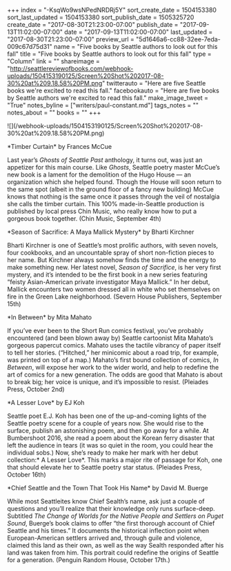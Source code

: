 +++
index = "-KsqWo9wsNPedNRDRj5Y"
sort_create_date = 1504153380
sort_last_updated = 1504153380
sort_publish_date = 1505325720
create_date = "2017-08-30T21:23:00-07:00"
publish_date = "2017-09-13T11:02:00-07:00"
date = "2017-09-13T11:02:00-07:00"
last_updated = "2017-08-30T21:23:00-07:00"
preview_url = "5d1646a6-cc88-32ee-7eda-009c67d75d31"
name = "Five books by Seattle authors to look out for this fall"
title = "Five books by Seattle authors to look out for this fall"
type = "Column"
link = ""
shareimage = "http://seattlereviewofbooks.com/webhook-uploads/1504153190125/Screen%20Shot%202017-08-30%20at%209.18.58%20PM.png"
twitterauto = "Here are five Seattle books we're excited to read this fall."
facebookauto = "Here are five books by Seattle authors we're excited to read this fall."
make_image_tweet = "True"
notes_byline = ["writers/paul-constant.md"]
tags_notes = ""
notes_about = ""
books = ""
+++
<p class="image">![](/webhook-uploads/1504153190125/Screen%20Shot%202017-08-30%20at%209.18.58%20PM.png)</p>

<p class="noindent">*Timber Curtain* by Frances McCue</p>

Last year’s *Ghosts of Seattle Past* anthology, it turns out, was just an appetizer for this main course. Like *Ghosts*, Seattle poetry master McCue’s new book is a lament for the demolition of the Hugo House — an organization which she helped found. Though the House will soon return to the same spot (albeit in the ground floor of a fancy new building) McCue knows that nothing is the same once it passes through the veil of nostalgia she calls the timber curtain. This 100% made-in-Seattle production is published by local press Chin Music, who really know how to put a gorgeous book together. (Chin Music, September 4th)

<p class="noindent">*Season of Sacrifice: A Maya Mallick Mystery* by Bharti Kirchner</p>

Bharti Kirchner is one of Seattle’s most prolific authors, with seven novels, four cookbooks, and an uncountable spray of short non-fiction pieces to her name. But Kirchner always somehow finds the time and the energy to make something new. Her latest novel, *Season of Sacrifice*, is her very first mystery, and it’s intended to be the first book in a new series featuring “feisty Asian-American private investigator Maya Mallick.” In her debut, Mallick encounters two women dressed all in white who set themselves on fire in the Green Lake neighborhood. (Severn House Publishers, September 15th)

<p class="noindent">*In Between* by Mita Mahato</p>

If you’ve ever been to the Short Run comics festival, you’ve probably encountered (and been blown away by) Seattle cartoonist Mita Mahato’s gorgeous papercut comics. Mahato uses the tactile vibrancy of paper itself to tell her stories. (“Hitched,” her minicomic about a road trip, for example, was printed on top of a map.) Mahato’s first bound collection of comics, *In Between*, will expose her work to the wider world, and help to redefine the art of comics for a new generation. The odds are good that Mahato is about to break big; her voice is unique, and it’s impossible to resist. (Pleiades Press, October 2nd)

<p class="noindent">*A Lesser Love* by EJ Koh</p>

Seattle poet E.J. Koh has been one of the up-and-coming lights of the Seattle poetry scene for a couple of years now. She would rise to the surface, publish an astonishing poem, and then go away for a while. At Bumbershoot 2016, she read a poem about the Korean ferry disaster that left the audience in tears (it was so quiet in the room, you could hear the individual sobs.) Now, she’s ready to make her mark with her debut collection:* A Lesser Love*. This marks a major rite of passage for Koh, one that should elevate her to Seattle poetry star status. (Pleiades Press, October 16th)

<p class="noindent">*Chief Seattle and the Town That Took His Name* by David M. Buerge</p>

While most Seattleites know Chief Sealth’s name, ask just a couple of questions and you’ll realize that their knowledge only runs surface-deep. Subtitled *The Change of Worlds for the Native People and Settlers on Puget Sound*, Buerge’s book claims to offer “the first thorough account of Chief Seattle and his times.” It documents the historical inflection point when European-American settlers arrived and, through guile and violence, claimed this land as their own, as well as the way Sealth responded after his land was taken from him. This portrait could redefine the origins of Seattle for a generation. (Penguin Random House, October 17th.)





